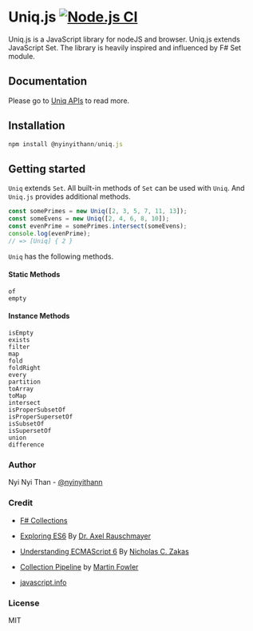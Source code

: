 # Uniq.js [![Node.js CI](https://github.com/nyinyithann/Uniq.js/actions/workflows/node.js.yml/badge.svg)](https://github.com/nyinyithann/Uniq.js/actions/workflows/node.js.yml)

Uniq.js is a JavaScript library for nodeJS and browser. Uniq.js extends JavaScript Set. The library is heavily inspired and influenced by F# Set module.

## Documentation

Please go to [Uniq APIs](/api.docs/uniq.api.md) to read more.

## Installation

```javascript
npm install @nyinyithann/uniq.js
```

## Getting started

`Uniq` extends `Set`. All built-in methods of `Set` can be used with `Uniq`. And `Uniq.js` provides additional methods.
```javascript
const somePrimes = new Uniq([2, 3, 5, 7, 11, 13]);
const someEvens = new Uniq([2, 4, 6, 8, 10]);
const evenPrime = somePrimes.intersect(someEvens);
console.log(evenPrime);
// => [Uniq] { 2 }
```

`Uniq` has the following methods.

#### Static Methods

```
of
empty
```

#### Instance Methods

```
isEmpty
exists
filter
map
fold
foldRight
every
partition
toArray
toMap
intersect
isProperSubsetOf
isProperSupersetOf
isSubsetOf
isSupersetOf
union
difference
```

### Author

Nyi Nyi Than - [@nyinyithann](https://www.linkedin.com/in/nyinyithan/)

### Credit

- [F# Collections](https://fsharp.github.io/fsharp-core-docs/reference/fsharp-collections.html)

- [Exploring ES6](https://exploringjs.com/es6.html) By [Dr. Axel Rauschmayer](https://2ality.com/p/about.html)
- [Understanding ECMAScript 6](https://leanpub.com/understandinges6) By [Nicholas C. Zakas](https://humanwhocodes.com/)
- [Collection Pipeline](https://martinfowler.com/articles/collection-pipeline/)
  by [Martin Fowler](https://martinfowler.com/)
- [javascript.info](https://javascript.info/)

### License

MIT
